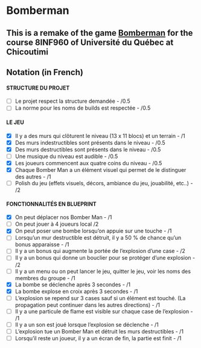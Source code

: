 # Bomberman

## This is a remake of the game [Bomberman](https://en.wikipedia.org/wiki/Bomberman) for the course 8INF960 of Université du Québec at Chicoutimi

## Notation (in French)

#### STRUCTURE DU PROJET
- [ ] Le projet respect la structure demandée - /0.5
- [ ] La norme pour les noms de builds est respectée - /0.5
#### LE JEU
- [x] Il y a des murs qui clôturent le niveau (13 x 11 blocs) et un terrain - /1
- [x] Des murs indestructibles sont présents dans le niveau - /0.5
- [x] Des murs destructibles sont présents dans le niveau - /0.5
- [ ] Une musique du niveau est audible - /0.5
- [x] Les joueurs commencent aux quatre coins du niveau - /0.5
- [x] Chaque Bomber Man a un élément visuel qui permet de le distinguer des autres - /1
- [ ] Polish du jeu (effets visuels, décors, ambiance du jeu, jouabilité, etc..) - /2
#### FONCTIONNALITÉS EN BLUEPRINT
- [x] On peut déplacer nos Bomber Man - /1
- [ ] On peut jouer à 4 joueurs local /2
- [x] On peut poser une bombe lorsqu’on appuie sur une touche - /1
- [ ] Lorsqu’un mur destructible est détruit, il y a 50 % de chance qu’un bonus apparaisse - /1
- [ ] Il y a un bonus qui augmente la portée de l’explosion d’une case - /2
- [ ] Il y a un bonus qui donne un bouclier pour se protéger d’une explosion - /2
- [ ] Il y a un menu ou on peut lancer le jeu, quitter le jeu, voir les noms des membres du groupe - /1
- [x] La bombe se déclenche après 3 secondes - /1
- [x] La bombe explose en croix après 3 secondes - /1
- [ ] L’explosion se repend sur 3 cases sauf si un élément est touché. (La propagation peut continuer dans les autres directions) - /1
- [ ] Il y a une particule de flame est visible sur chaque case de l’explosion - /1
- [ ] Il y a un son est joué lorsque l’explosion se déclenche - /1
- [ ] L’explosion tue un Bomber Man et détruit les murs destructibles - /1
- [ ] Lorsqu’il reste un joueur, il y a un écran de fin, la partie est finit - /1
